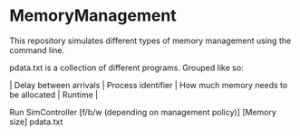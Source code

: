# MemoryManagement

This repository simulates different types of memory management using the command line.

pdata.txt is a collection of different programs. Grouped like so:

| Delay between arrivals | Process identifier | How much memory needs to be allocated | Runtime |

Run SimController [f/b/w (depending on management policy)] [Memory size] pdata.txt
